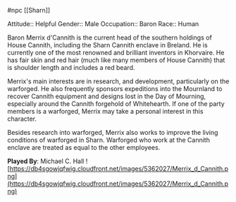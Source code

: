 #npc [[Sharn]]

Attitude:: Helpful
Gender:: Male
Occupation:: Baron
Race:: Human

Baron Merrix d'Cannith is the current head of the southern holdings of House Cannith, including the Sharn Cannith enclave in Breland. He is currently one of the most renowned and brilliant inventors in Khorvaire. He has fair skin and red hair (much like many members of House Cannith) that is shoulder length and includes a red beard.

Merrix's main interests are in research, and development, particularly on the warforged. He also frequently sponsors expeditions into the Mournland to recover Cannith equipment and designs lost in the Day of Mourning, especially around the Cannith forgehold of Whitehearth. If one of the party members is a warforged, Merrix may take a personal interest in this character.

Besides research into warforged, Merrix also works to improve the living conditions of warforged in Sharn. Warforged who work at the Cannith enclave are treated as equal to the other employees.

**Played By**: Michael C. Hall
![https://db4sgowjqfwig.cloudfront.net/images/5362027/Merrix_d_Cannith.png](https://db4sgowjqfwig.cloudfront.net/images/5362027/Merrix_d_Cannith.png)